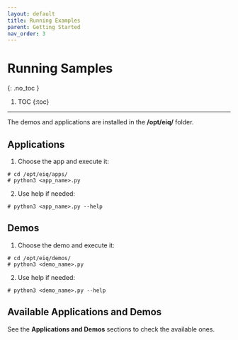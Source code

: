 ```yaml
---
layout: default
title: Running Examples
parent: Getting Started
nav_order: 3
---
```


# Running Samples
{: .no_toc }

1. TOC
{:toc}
---

The demos and applications are installed in the **/opt/eiq/** folder.

## Applications
1. Choose the app and execute it:
```console
# cd /opt/eiq/apps/
# python3 <app_name>.py
```

2. Use help if needed:
```console
# python3 <app_name>.py --help
```

## Demos

1. Choose the demo and execute it:
```console
# cd /opt/eiq/demos/
# python3 <demo_name>.py
```

2. Use help if needed:
```console
# python3 <demo_name>.py --help
```

## Available Applications and Demos

See the **Applications and Demos** sections to check the available ones.
